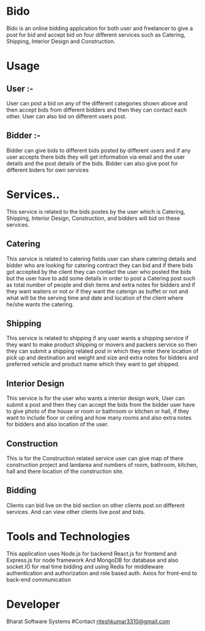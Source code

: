 # Bido
Bido is an online bidding application for both user and freelancer to give a post for bid and accept bid on four
different services such as Catering, Shipping, Interior Design and Construction.
# Usage
## User :-
User can post a bid on any of the different categories shown above and then accept 
bids from different bidders and then they can contact each other.
User can also bid on different users post.
## Bidder :-
Bidder can give bids to different bids posted by different users
and if any user accepts there bids they will get information via email and the user details
and the post details of the bids.
Bidder can also give post for different biders for own services
# Services..
This service is related to the bids postes by the user which is Catering, Shipping, Interior Design, Construction, and bidders will bid on these services.
## Catering
This service is related to catering fields user can share catering details and bidder who are looking for catering contract they can bid and if there bids
got accepted by the client they can contact the user who posted the bids but the user have to add some details in order to post a Catering post 
such as total number of people and dish items and extra notes for bidders and if they want waiters or not or if they want the caterign as buffet or not and what will be the serving time and date and location of the client where he/she wants the catering.
## Shipping
This service is related to shipping if any user wants a shipping service if they want to make product shipping or movers and packers service so
then they can submit a shipping related post in which they enter there location of pick up and destination and weight and size and extra notes for bidders and
preferred vehicle and product name which they want to get shipped.
## Interior Design
This service is for the user who wants a interior design work, User can submit a post and then they can accept the bids from the bidder
user have to give photo of the house or room or bathroom or kitchen or hall, if they want to include floor or ceiling and how many rooms and
also extra notes for bidders and also location of the user.
## Construction
This is for the Construction related service user can give map of there construction project and landarea and numbers of room, bathroom, kitchen, hall
and there location of the construction site.
## Bidding
Clients can bid live on the bid section on other clients post on different services.
And can view other clients live post and bids.
# Tools and Technologies
This application uses Node.js for backend React.js for frontend and Express.js for node framework And MongoDB for database and also socket.IO for real time bidding and using Redis for middleware authentication and authorization and role based auth. Axios for front-end to back-end communication
# Developer
Bharat Software Systems
#Contact
riteshkumar3310@gmail.com
